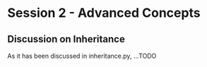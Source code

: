# Session 2 - Advanced Concepts

## Discussion on Inheritance

As it has been discussed in inheritance.py, ...TODO
